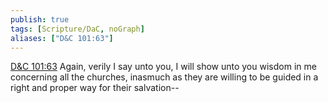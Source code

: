 ```yaml
---
publish: true
tags: [Scripture/DaC, noGraph]
aliases: ["D&C 101:63"]
---
```

[D&C 101:63](https://churchofjesuschrist.org/study/scriptures/dc-testament/dc/101?lang=eng&id=p63#p63) Again, verily I say unto you, I will show unto you wisdom in me concerning all the churches, inasmuch as they are willing to be guided in a right and proper way for their salvation--
